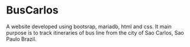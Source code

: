 # BusCarlos

A website developed using bootsrap, mariadb, html and css.
It main purpose is to track itineraries of bus line from the city of Sao Carlos, Sao Paulo Brazil.
